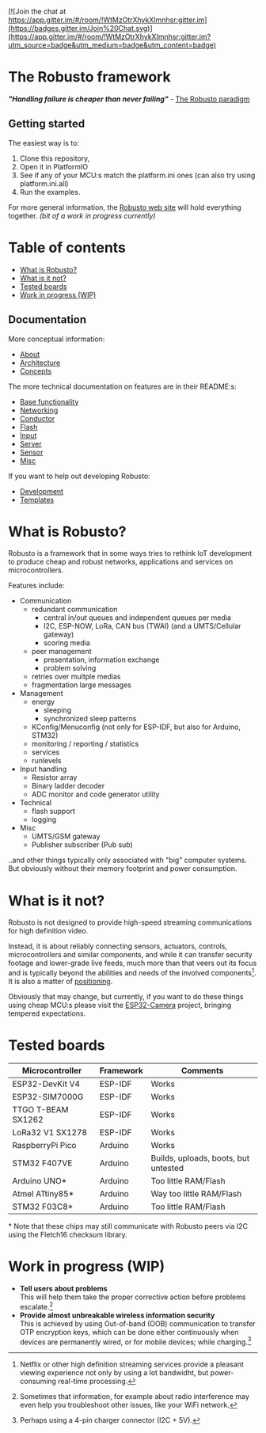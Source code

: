[![Join the chat at https://app.gitter.im/#/room/!WtMzOtrXhykXImnhsr:gitter.im](https://badges.gitter.im/Join%20Chat.svg)](https://app.gitter.im/#/room/!WtMzOtrXhykXImnhsr:gitter.im?utm_source=badge&utm_medium=badge&utm_content=badge)
<!-- omit from toc -->
# The Robusto framework

**_"Handling failure is cheaper than never failing"_** - [The Robusto paradigm](https://github.com/RobustoFramework/Robusto/blob/main/docs/About.md)

## Getting started
The easiest way is to:
1. Clone this repository, <br />
2. Open it in PlatformIO<br />
3. See if any of your MCU:s match the platform.ini ones (can also try using platform.ini.all)<br />
4. Run the examples. <br />

For more general information, the [Robusto web site](https://robustoframework.github.io/Robusto/index.html) will hold everything together.
_(bit of a work in progress currently)_

<!-- omit from toc -->
# Table of contents

- [What is Robusto?](#what-is-robusto)
- [What is it not?](#what-is-it-not)
- [Tested boards](#tested-boards)
- [Work in progress (WIP)](#work-in-progress-wip)

## Documentation
More conceptual information:
- [About](https://github.com/RobustoFramework/Robusto/blob/main/docs/About.md) 
- [Architecture](https://github.com/RobustoFramework/Robusto/blob/main/docs/Architecture.md) 
- [Concepts](https://github.com/RobustoFramework/Robusto/blob/main/docs/Concepts.md) 

The more technical documentation on features are in their README:s:
 - [Base functionality](https://github.com/RobustoFramework/Robusto/blob/main/components/robusto/base/README.md) 
 - [Networking](https://github.com/RobustoFramework/Robusto/blob/main/components/robusto/network/README.md)
 - [Conductor](https://github.com/RobustoFramework/Robusto/blob/main/components/robusto/conductor/README.md)
 - [Flash](https://github.com/RobustoFramework/Robusto/blob/main/components/robusto/flash/README.md)
 - [Input](https://github.com/RobustoFramework/Robusto/blob/main/components/robusto/input/README.md)
 - [Server](https://github.com/RobustoFramework/Robusto/blob/main/components/robusto/server/README.md)
 - [Sensor](https://github.com/RobustoFramework/Robusto/blob/main/components/robusto/sensor/README.md)
 - [Misc](https://github.com/RobustoFramework/Robusto/blob/main/components/robusto/misc/README.md)

If you want to help out developing Robusto:
- [Development](https://github.com/RobustoFramework/Robusto/blob/main/development/README.md)
- [Templates](https://github.com/RobustoFramework/Robusto/blob/main/development/)

# What is Robusto?
Robusto is a framework that in some ways tries to rethink IoT development to produce cheap and robust networks, applications and services on microcontrollers.<br /> 

Features include:
* Communication
  * redundant communication
    * central in/out queues and independent queues per media
    * I2C, ESP-NOW, LoRa, CAN bus (TWAI) (and a UMTS/Cellular gateway)
    * scoring media
  * peer management
    * presentation, information exchange
    * problem solving
  * retries over multple medias
  * fragmentation large messages
* Management
  * energy
    * sleeping
    * synchronized sleep patterns
  * KConfig/Menuconfig (not only for ESP-IDF, but also for Arduino, STM32)
  * monitoring / reporting / statistics
  * services
  * runlevels
* Input handling
  * Resistor array
  * Binary ladder decoder
  * ADC monitor and code generator utility
* Technical
  * flash support
  * logging
* Misc
  * UMTS/GSM gateway
  * Publisher subscriber (Pub sub)
  
  
..and other things typically only associated with "big" computer systems. But obviously without their memory footprint and power consumption.


# What is it not? 

Robusto is not designed to provide high-speed streaming communications for high definition video.

Instead, it is about reliably connecting sensors, actuators, controls, microcontrollers and similar components, and while it can transfer security footage and lower-grade live feeds, much more than that veers out its focus and is typically beyond the abilities and needs of the involved components[^4].
It is also a matter of [positioning](https://github.com/RobustoFramework/Robusto/blob/main/components/robusto/network/README.md#the-robusto-relation-to-the-internet).

Obviously that may change, but currently, if you want to do these things using cheap MCU:s please visit the [ESP32-Camera](https://github.com/espressif/esp32-camera) project, bringing tempered expectations. 


# Tested boards

|Microcontroller|Framework|Comments|
|----|----|----|
|ESP32-DevKit V4|ESP-IDF|Works|
|ESP32-SIM7000G|ESP-IDF|Works|
|TTGO T-BEAM SX1262|ESP-IDF|Works|
|LoRa32 V1 SX1278|ESP-IDF|Works|
|RaspberryPi Pico|Arduino|Works|
|STM32 F407VE|Arduino|Builds, uploads, boots, but untested|
|Arduino UNO*|Arduino|Too little RAM/Flash|
|Atmel ATtiny85*|Arduino|Way too little RAM/Flash|
|STM32 F03C8*|Arduino|Too little RAM/Flash|

\* Note that these chips may still communicate with Robusto peers via I2C using the Fletch16 checksum library.

# Work in progress (WIP)

* **Tell users about problems**<br/>
This will help them take the proper corrective action before problems escalate.[^3] 
* **Provide almost unbreakable wireless information security**<br/>
This is achieved by using Out-of-band (OOB) communication to transfer OTP encryption keys, 
which can be done either continuously when devices are permanently wired, or for mobile devices; while charging.[^1]



[^1]: Perhaps using a 4-pin charger connector (I2C + 5V).
[^3]: Sometimes that information, for example about radio interference may even help you troubleshoot other issues, like your WiFi network.
[^4]: Netflix or other high definition streaming services provide a pleasant viewing experience not only by using a lot bandwidht, but power-consuming real-time processing. 

